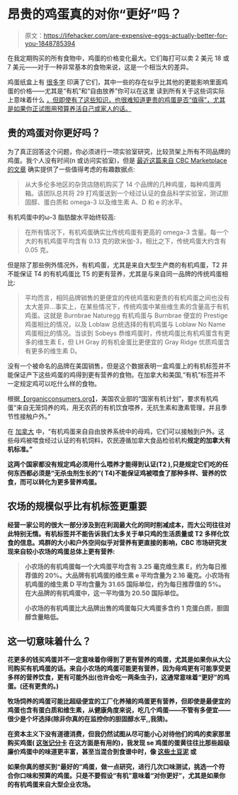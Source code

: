 # 昂贵的鸡蛋真的对你“更好”吗？

> 原文：<https://lifehacker.com/are-expensive-eggs-actually-better-for-you-1848785394>

在我定期购买的所有食物中，鸡蛋的价格变化最大。它们每打可以卖 2 美元 18 或 7 美元——对于一种非常基本的食物来说，这是一个相当大的差异。



鸡蛋纸盒上有 [很多字](https://lifehacker.com/cage-free-is-basically-meaningless-and-other-lies-yo-1848308957) 印满了它们，其中一些的存在似乎比其他的更能影响里面鸡蛋的价格——尤其是“有机”和“自由放养”你可以在这里 读到所有关于这些词实际上意味着什么 [，但即使有了这些知识，也很难知道更贵的鸡蛋是否“值得”，尤其是如果你正试图用预算养活自己或家人的话。](https://lifehacker.com/cage-free-is-basically-meaningless-and-other-lies-yo-1848308957)

## 贵的鸡蛋对你更好吗？

为了真正回答这个问题，你必须进行一项实验室研究，比较货架上所有不同品牌的鸡蛋。我个人没有时间(n 或访问实验室)，但是 [最近这篇来自 CBC Marketplace 的文章](https://www.cbc.ca/news/marketplace/marketplace-egg-test-1.5971608) 确实提供了一些值得考虑的有趣数据点:

> 从大多伦多地区的杂货店随机购买了 14 个品牌的几种鸡蛋，每种鸡蛋两箱。该团队总共将 29 打鸡蛋送到一个经过认证的食品科学实验室，测试胆固醇、蛋白质和 omega-3 以及维生素 A、D 和 e 的水平。

有机鸡蛋中的ω-3 脂肪酸水平始终较高:

> 在所有情况下，有机鸡蛋确实比传统鸡蛋有更高的 omega-3 含量。每一个大的有机鸡蛋平均含有 0.13 克的欧米伽-3，相比之下，传统鸡蛋大约含有 0.05 克。

但是除了那些例外情况外，有机鸡蛋，尤其是来自大型生产商的有机鸡蛋，T2 并不能保证 T4 的有机鸡蛋比 T5 的更有营养，尤其是与来自同一品牌的传统鸡蛋相比:

> 平均而言，相同品牌销售的更便宜的传统鸡蛋和更贵的有机鸡蛋之间也没有太大差异...事实上，在某些情况下，传统鸡蛋中某些维生素的含量高于有机鸡蛋。这就是 Burnbrae Naturegg 有机鸡蛋与 Burnbrae 便宜的 Prestige 鸡蛋相比的情况，以及 Loblaw 总统选择的有机鸡蛋与 Loblaw No Name 鸡蛋相比的情况。当谈到 Sobeys 恭维鸡蛋时，传统鸡蛋比有机鸡蛋含有更多的维生素 E，但 LH Gray 的有机金蛋比更便宜的 Gray Ridge 优质鸡蛋含有更多的维生素 D。

没有一个被命名的品牌在美国销售，但是这个数据表明一盒鸡蛋上的有机标签并不能保证产下这些鸡蛋的鸡得到更有营养的食物。在加拿大和美国,“有机”标签并不一定规定鸡可以吃什么样的食物。

根据[【organicconsumers.org】](https://www.organicconsumers.org/blog/are-your-eggs-really-organic)，美国农业部的“国家有机计划”，要求有机鸡蛋“来自无笼饲养的鸡，用无农药的有机饮食喂养，无抗生素和激素管理，并且季节性接触户外。”

在 [加拿大](https://www.eggfarmers.ca/2020/07/guide-to-buying-eggs/) 中，“有机鸡蛋来自自由放养系统中的母鸡，它们可以接触到户外。这些母鸡被喂食经过认证的有机饲料，农民遵循加拿大食品检验机构[](https://www.inspection.gc.ca/organic-products/eng/1526652186199/1526652186496)**规定的加拿大有机标准。”**

**这两个国家都没有规定鸡必须用什么喂养才能得到认证(T2 ),只是规定它们吃的任何东西都必须是“无杀虫剂生长的”( T4)不能保证鸡被喂食了那种多样、营养的饮食，而可以转化为更多营养鸡蛋。**

## **农场的规模似乎比有机标签更重要**

**经营一家公司的很大一部分涉及到在利润最大化的同时削减成本，而大公司往往对此特别无情。有机标签并不能告诉我们太多关于单只鸡的生活质量或 T2 多样化饮食的信息。鸡群的大小和户外空间似乎对营养有更直接的影响，CBC 市场研究发现来自较小农场的鸡蛋总体上更有营养:**

> **小农场的有机鸡蛋每一个大鸡蛋平均含有 3.25 毫克维生素 E，约为每日推荐值的 20%。大品牌有机鸡蛋的维生素 e 平均含量为 2.16 毫克。小农场有机鸡蛋的维生素 D 平均含量为 31.65 国际单位，约为每日推荐值的 5%。在大品牌的有机鸡蛋中，这一平均值为 20.50 国际单位。**
> 
> **小农场的有机鸡蛋比大品牌出售的鸡蛋每只大鸡蛋多含约 1 克蛋白质，胆固醇含量略低。**

## **这一切意味着什么？**

**花更多的钱买鸡蛋并不一定意味着你得到了更有营养的鸡蛋，尤其是如果你从大公司购买有机鸡蛋的话。来自小农场的鸡蛋可能更有营养，因为母鸡更有可能享受更多样的营养饮食，更有可能外出(也许会吃一两条虫子)，这通常意味着“更好”的鸡蛋。(还有更贵的。)**

**牧场饲养的鸡蛋可能比超级便宜的工厂化养殖的鸡蛋更有营养，但即使是最便宜的鸡蛋也含有蛋白质和维生素，从健康角度来说，吃几个鸡蛋——不管有多便宜——很少是个坏选择(除非你真的在监控你的胆固醇水平,,我猜)。**

**在资本主义下没有道德消费，但我仍然试图从尽可能小心对待他们的鸡的卖家那里购买鸡蛋( [这张记分卡](https://www.cornucopia.org/scorecard/eggs/) 在这方面是有用的)，我发现 se 鸡蛋的蛋黄往往比那些超级廉价鸡蛋中的味道更丰富，甚至当混合到食谱中时，像 [这些土豆泥](https://lifehacker.com/why-you-should-add-an-egg-yolk-to-your-mashed-potatoes-1848727643) 或**

**如果你真的想买到“最好的”鸡蛋，做一点研究，进行几次口味测试，挑选一个符合你口味和预算的鸡蛋。只是不要假设“有机”意味着“对你更好”，尤其是如果你的有机鸡蛋来自大型企业农场。**